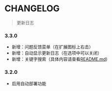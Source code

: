 # CHANGELOG

> 更新日志

### 3.3.0

-   新增：问题反馈菜单（在扩展图标上右击）
-   新增：自动显示更新日志（在选项中可以关闭）
-   新增：关键字搜索（具体内容请查看[README.md](https://github.com/Semibold/Extensions-Steward/blob/master/README.md))

### 3.2.0

-   启用自动部署功能
